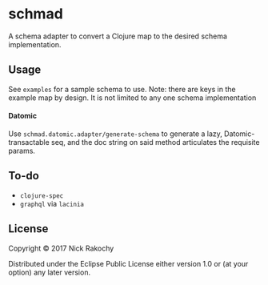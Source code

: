 # schmad
A schema adapter to convert a Clojure map to the desired schema implementation.

## Usage
See `examples` for a sample schema to use. Note: there are keys in the example map by design. It is not limited to any one schema implementation

#### Datomic
Use `schmad.datomic.adapter/generate-schema` to generate a lazy, Datomic-transactable seq, and the doc string on said method articulates the requisite params.

## To-do 
* `clojure-spec`
* `graphql` via `lacinia`

## License

Copyright © 2017 Nick Rakochy 

Distributed under the Eclipse Public License either version 1.0 or (at
your option) any later version.

